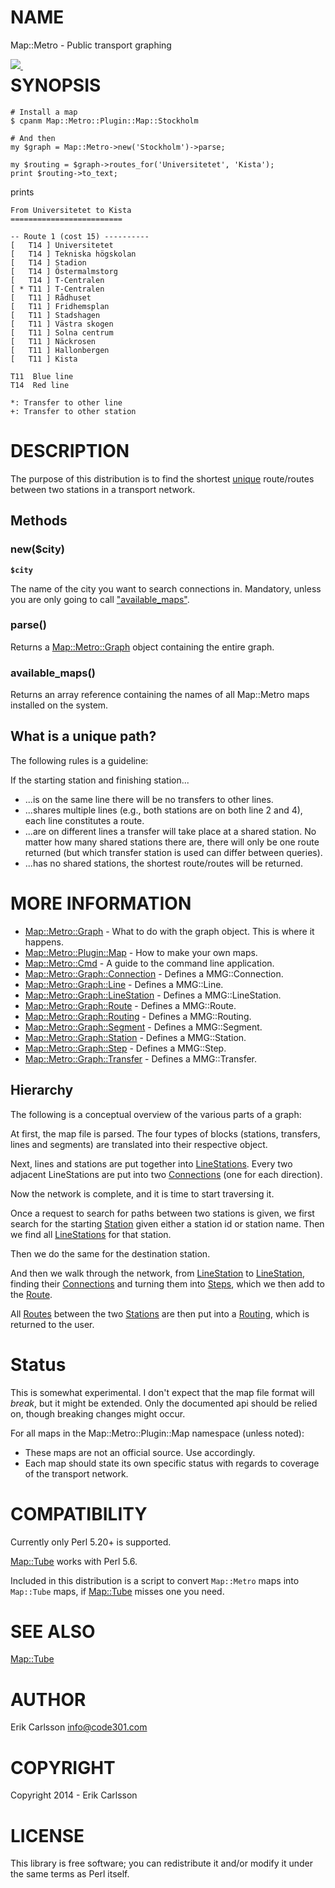 # NAME

Map::Metro - Public transport graphing

<div>
    <p><a style="float: left;" href="https://travis-ci.org/Csson/p5-Map-Metro"><img src="https://travis-ci.org/Csson/p5-Map-Metro.svg?branch=master">&nbsp;</a>
</div>

# SYNOPSIS

    # Install a map
    $ cpanm Map::Metro::Plugin::Map::Stockholm

    # And then
    my $graph = Map::Metro->new('Stockholm')->parse;

    my $routing = $graph->routes_for('Universitetet', 'Kista');
    print $routing->to_text;

prints

    From Universitetet to Kista
    =========================

    -- Route 1 (cost 15) ----------
    [   T14 ] Universitetet
    [   T14 ] Tekniska högskolan
    [   T14 ] Stadion
    [   T14 ] Östermalmstorg
    [   T14 ] T-Centralen
    [ * T11 ] T-Centralen
    [   T11 ] Rådhuset
    [   T11 ] Fridhemsplan
    [   T11 ] Stadshagen
    [   T11 ] Västra skogen
    [   T11 ] Solna centrum
    [   T11 ] Näckrosen
    [   T11 ] Hallonbergen
    [   T11 ] Kista

    T11  Blue line
    T14  Red line

    *: Transfer to other line
    +: Transfer to other station

# DESCRIPTION

The purpose of this distribution is to find the shortest [unique](#what-is-a-unique-path) route/routes between two stations in a transport network.

## Methods

### new($city)

**`$city`**

The name of the city you want to search connections in. Mandatory, unless you are only going to call ["available\_maps"](#available_maps).

### parse()

Returns a [Map::Metro::Graph](https://metacpan.org/pod/Map::Metro::Graph) object containing the entire graph.

### available\_maps()

Returns an array reference containing the names of all Map::Metro maps installed on the system.

## What is a unique path?

The following rules is a guideline:

If the starting station and finishing station...

- ...is on the same line there will be no transfers to other lines.
- ...shares multiple lines (e.g., both stations are on both line 2 and 4), each line constitutes a route.
- ...are on different lines a transfer will take place at a shared station. No matter how many shared stations there are, there will only be one route returned (but which transfer station is used can differ between queries).
- ...has no shared stations, the shortest route/routes will be returned.

# MORE INFORMATION

- [Map::Metro::Graph](https://metacpan.org/pod/Map::Metro::Graph) - What to do with the graph object. This is where it happens.
- [Map::Metro::Plugin::Map](https://metacpan.org/pod/Map::Metro::Plugin::Map) - How to make your own maps.
- [Map::Metro::Cmd](https://metacpan.org/pod/Map::Metro::Cmd) - A guide to the command line application.
- [Map::Metro::Graph::Connection](https://metacpan.org/pod/Map::Metro::Graph::Connection) - Defines a MMG::Connection.
- [Map::Metro::Graph::Line](https://metacpan.org/pod/Map::Metro::Graph::Line) - Defines a MMG::Line.
- [Map::Metro::Graph::LineStation](https://metacpan.org/pod/Map::Metro::Graph::LineStation) - Defines a MMG::LineStation.
- [Map::Metro::Graph::Route](https://metacpan.org/pod/Map::Metro::Graph::Route) - Defines a MMG::Route.
- [Map::Metro::Graph::Routing](https://metacpan.org/pod/Map::Metro::Graph::Routing) - Defines a MMG::Routing.
- [Map::Metro::Graph::Segment](https://metacpan.org/pod/Map::Metro::Graph::Segment) - Defines a MMG::Segment.
- [Map::Metro::Graph::Station](https://metacpan.org/pod/Map::Metro::Graph::Station) - Defines a MMG::Station.
- [Map::Metro::Graph::Step](https://metacpan.org/pod/Map::Metro::Graph::Step) - Defines a MMG::Step.
- [Map::Metro::Graph::Transfer](https://metacpan.org/pod/Map::Metro::Graph::Transfer) - Defines a MMG::Transfer.

## Hierarchy

The following is a conceptual overview of the various parts of a graph:

At first, the map file is parsed. The four types of blocks (stations, transfers, lines and segments) are translated
into their respective object.

Next, lines and stations are put together into [LineStations](https://metacpan.org/pod/Map::Metro::Graph::LineStation). Every two adjacent LineStations
are put into two [Connections](https://metacpan.org/pod/Map::Metro::Graph::Connection) (one for each direction).

Now the network is complete, and it is time to start traversing it.

Once a request to search for paths between two stations is given, we first search for the starting [Station](https://metacpan.org/pod/Map::Metro::Graph::Station) given either a
station id or station name. Then we find all [LineStations](https://metacpan.org/pod/Map::Metro::Graph::LineStation) for that station.

Then we do the same for the destination station.

And then we walk through the network, from [LineStation](https://metacpan.org/pod/Map::Metro::Graph::LineStation) to [LineStation](https://metacpan.org/pod/Map::Metro::Graph::LineStation), finding their [Connections](https://metacpan.org/pod/Map::Metro::Graph::Connection)
and turning them into [Steps](https://metacpan.org/pod/Map::Metro::Graph::Step), which we then add to the [Route](https://metacpan.org/pod/Map::Metro::Graph::Route).

All [Routes](https://metacpan.org/pod/Map::Metro::Graph::Route) between the two [Stations](https://metacpan.org/pod/Map::Metro::Graph::Station) are then put into a [Routing](https://metacpan.org/pod/Map::Metro::Graph::Routing), which is returned to the user.

# Status

This is somewhat experimental. I don't expect that the map file format will _break_, but it might be
extended. Only the documented api should be relied on, though breaking changes might occur.

For all maps in the Map::Metro::Plugin::Map namespace (unless noted):

- These maps are not an official source. Use accordingly.
- Each map should state its own specific status with regards to coverage of the transport network.

# COMPATIBILITY

Currently only Perl 5.20+ is supported.

[Map::Tube](https://metacpan.org/pod/Map::Tube) works with Perl 5.6.

Included in this distribution is a script to convert `Map::Metro` maps into `Map::Tube` maps, if [Map::Tube](https://metacpan.org/pod/Map::Tube) misses one you need.

# SEE ALSO

[Map::Tube](https://metacpan.org/pod/Map::Tube)

# AUTHOR

Erik Carlsson <info@code301.com>

# COPYRIGHT

Copyright 2014 - Erik Carlsson

# LICENSE

This library is free software; you can redistribute it and/or modify
it under the same terms as Perl itself.
